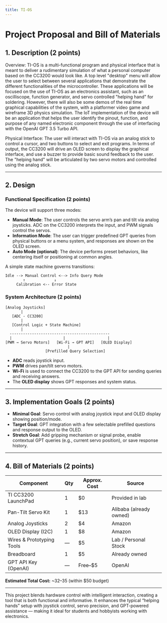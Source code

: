 ```yaml
---
title: TI-OS
---
```


# Project Proposal and Bill of Materials

## 1. Description (2 points)
Overview: TI-OS is a multi-functional program and physical interface that is meant to deliver a rudimentary simulation of what a personal computer based on the CC3200 would look like. A top level "desktop" menu will allow the user to select between several applications that demonstrate the different functionalities of the microcontroller. These applications will be focused on the use of TI-OS as an electronics assistant, such as an oscilliscope, function generator, and servo controlled "helping hand" for soldering. However, there will also be some demos of the real time graphical capabilities of the system, with a platformer video game and wireframe 3D physics simulation. The IoT implementation of the device will be an application that helps the user identify the pinout, function, and purpose of any named electronic component through the use of interfacing with the OpenAI GPT 3.5 Turbo API. 

Physical Interface: The user will interact with TI-OS via an analog stick to control a cursor, and two buttons to select and exit programs. In terms of output, the CC3200 will drive an OLED screen to display the graphical interface, and use a buzzer to provide basic sound feedback to the user. The "helping hand" will be articulated by two servo motors and controlled using the analog stick.

---

## 2. Design

### Functional Specification (2 points)

The device will support three modes:

- **Manual Mode**: The user controls the servo arm’s pan and tilt via analog joysticks. ADC on the CC3200 interprets the input, and PWM signals control the servos.
- **Information Mode**: The user can trigger predefined GPT queries from physical buttons or a menu system, and responses are shown on the OLED screen.
- **Auto Mode (optional)**: The device performs preset behaviors, like centering itself or positioning at common angles.

A simple state machine governs transitions:

```
Idle --> Manual Control <--> Info Query Mode
        ↑             ↓
     Calibration <-- Error State
```

### System Architecture (2 points)

```
[Analog Joysticks]
       |
   [ADC - CC3200]
       |
   [Control Logic + State Machine]
       |
  ---------------------------------------------
  |                       |                   |
[PWM → Servo Motors]   [Wi-Fi → GPT API]   [OLED Display]
                            |
                  [Prefilled Query Selection]
```

- **ADC** reads joystick input.
- **PWM** drives pan/tilt servo motors.
- **Wi-Fi** is used to connect the CC3200 to the GPT API for sending queries and receiving answers.
- The **OLED display** shows GPT responses and system status.

---

## 3. Implementation Goals (2 points)

- **Minimal Goal**: Servo control with analog joystick input and OLED display showing position/mode.
- **Target Goal**: GPT integration with a few selectable prefilled questions and response output to the OLED.
- **Stretch Goal**: Add gripping mechanism or signal probe, enable contextual GPT queries (e.g., current servo position), or save response history.

---

## 4. Bill of Materials (2 points)

| Component                   | Qty | Approx. Cost | Source                 |
|----------------------------|-----|--------------|------------------------|
| TI CC3200 LaunchPad        | 1   | $0           | Provided in lab        |
| Pan-Tilt Servo Kit         | 1   | $13          | Alibaba (already owned)|
| Analog Joysticks           | 2   | $4           | Amazon                 |
| OLED Display (I2C)         | 1   | $8           | Amazon                 |
| Wires & Prototyping Tools  | —   | $5           | Lab / Personal Stock   |
| Breadboard                 | 1   | $5           | Already owned          |
| GPT API Key (OpenAI)       | —   | Free–$5      | OpenAI                 |

**Estimated Total Cost:** ~$32–$35 (within $50 budget)

---

This project blends hardware control with intelligent interaction, creating a tool that is both functional and informative. It enhances the typical “helping hands” setup with joystick control, servo precision, and GPT-powered assistance — making it ideal for students and hobbyists working with electronics.
